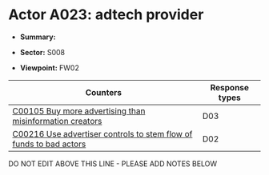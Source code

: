 # Actor A023: adtech provider

* **Summary:** 

* **Sector:** S008

* **Viewpoint:** FW02


| Counters | Response types |
| -------- | -------------- |
| [C00105 Buy more advertising than misinformation creators](../generated_pages/counters/C00105.md) | D03 |
| [C00216 Use advertiser controls to stem flow of funds to bad actors](../generated_pages/counters/C00216.md) | D02 |


DO NOT EDIT ABOVE THIS LINE - PLEASE ADD NOTES BELOW